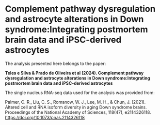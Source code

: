 # Complement pathway dysregulation and astrocyte alterations in Down syndrome:Integrating postmortem brain data and iPSC-derived astrocytes

The analysis presented here belongs to the paper:

**Teles e Silva & Prado de Oliveira et al (2024). Complement pathway dysregulation and astrocyte alterations in Down syndrome:Integrating postmortem brain data and iPSC-derived astrocytes**

The single nucleus RNA-seq data used for the analysis was provided from:

Palmer, C. R., Liu, C. S., Romanow, W. J., Lee, M. H., & Chun, J. (2021). Altered cell and RNA isoform diversity in aging Down syndrome brains. Proceedings of the National Academy of Sciences, 118(47), e2114326118. https://doi.org/10.1073/pnas.2114326118 

